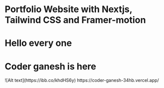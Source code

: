 <h1>Portfolio Website with Nextjs, Tailwind CSS and Framer-motion</h1>

<h1>Hello every one</h1>
<h1>Coder ganesh is here</h1>
![Alt text](https://ibb.co/khdHS6y)
https://coder-ganesh-34hb.vercel.app/
